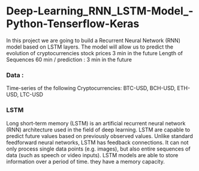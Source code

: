 # Deep-Learning_RNN_LSTM-Model_-Python-Tenserflow-Keras

In this project we are going to build a Recurrent Neural Network (RNN) model based on LSTM layers. The model will allow us to predict the evolution of cryptocurrencies stock prices 3 min in the future
Length of Sequences 60 min / prediction : 3 min in the future 

### Data : 
Time-series of the following  Cryptocurrencies: BTC-USD,    BCH-USD,    ETH-USD,    LTC-USD

    


### LSTM 
Long short-term memory (LSTM) is an artificial recurrent neural network (RNN) architecture used in the field of deep learning. LSTM are capable to predict future values based on previously observed values. Unlike standard feedforward neural networks, LSTM has feedback connections. It can not only process single data points (e.g. images), but also entire sequences of data (such as speech or video inputs).
LSTM models are able to store information over a period of time.  they have a memory capacity.

